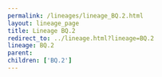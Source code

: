 ```yaml
---
permalink: /lineages/lineage_BQ.2.html
layout: lineage_page
title: Lineage BQ.2
redirect_to: ../lineage.html?lineage=BQ.2
lineage: BQ.2
parent: 
children: ['BQ.2']
---
```

